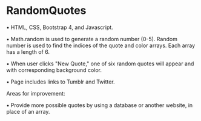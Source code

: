 # RandomQuotes

• HTML, CSS, Bootstrap 4, and Javascript.

• Math.random is used to generate a random number (0-5). Random number is used to find the indices of the quote and color arrays. Each array has a length of 6.

• When user clicks "New Quote," one of six random quotes will appear and with corresponding background color.

• Page includes links to Tumblr and Twitter.

Areas for improvement:

• Provide more possible quotes by using a database or another website, in place of an array.
